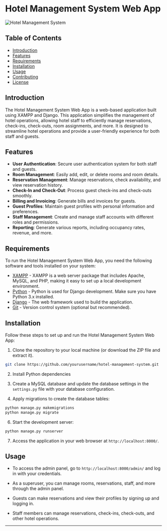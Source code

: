 # Hotel Management System Web App

![Hotel Management System](https://github.com/ridaamir/HotelManagementSystem-Django/blob/main/frontend.jpg?raw=true)

## Table of Contents

- [Introduction](#introduction)
- [Features](#features)
- [Requirements](#requirements)
- [Installation](#installation)
- [Usage](#usage)
- [Contributing](#contributing)
- [License](#license)

## Introduction

The Hotel Management System Web App is a web-based application built using XAMPP and Django. This application simplifies the management of hotel operations, allowing hotel staff to efficiently manage reservations, check-ins, check-outs, room assignments, and more. It is designed to streamline hotel operations and provide a user-friendly experience for both staff and guests.

## Features

- **User Authentication**: Secure user authentication system for both staff and guests.
- **Room Management**: Easily add, edit, or delete rooms and room details.
- **Reservation Management**: Manage reservations, check availability, and view reservation history.
- **Check-In and Check-Out**: Process guest check-ins and check-outs smoothly.
- **Billing and Invoicing**: Generate bills and invoices for guests.
- **Guest Profiles**: Maintain guest profiles with personal information and preferences.
- **Staff Management**: Create and manage staff accounts with different roles and permissions.
- **Reporting**: Generate various reports, including occupancy rates, revenue, and more.

## Requirements

To run the Hotel Management System Web App, you need the following software and tools installed on your system:

- [XAMPP](https://www.apachefriends.org/index.html) - XAMPP is a web server package that includes Apache, MySQL, and PHP, making it easy to set up a local development environment.
- [Python](https://www.python.org/) - Python is used for Django development. Make sure you have Python 3.x installed.
- [Django](https://www.djangoproject.com/) - The web framework used to build the application.
- [Git](https://git-scm.com/) - Version control system (optional but recommended).

## Installation

Follow these steps to set up and run the Hotel Management System Web App:

1. Clone the repository to your local machine (or download the ZIP file and extract it).

```bash
git clone https://github.com/yourusername/hotel-management-system.git
```

2. Install Python dependencies

3. Create a MySQL database and update the database settings in the `settings.py` file with your database configuration.

4. Apply migrations to create the database tables:

```bash
python manage.py makemigrations
python manage.py migrate
```

6. Start the development server:

```bash
python manage.py runserver
```

7. Access the application in your web browser at `http://localhost:8000/`.

## Usage

- To access the admin panel, go to `http://localhost:8000/admin/` and log in with your credentials.

- As a superuser, you can manage rooms, reservations, staff, and more through the admin panel.

- Guests can make reservations and view their profiles by signing up and logging in.

- Staff members can manage reservations, check-ins, check-outs, and other hotel operations.
---
